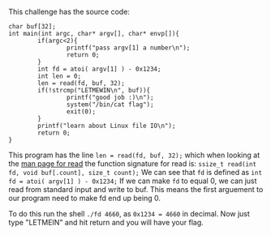 This challenge has the source code:
```
char buf[32];
int main(int argc, char* argv[], char* envp[]){
        if(argc<2){
                printf("pass argv[1] a number\n");
                return 0;
        }
        int fd = atoi( argv[1] ) - 0x1234;
        int len = 0;
        len = read(fd, buf, 32);
        if(!strcmp("LETMEWIN\n", buf)){
                printf("good job :)\n");
                system("/bin/cat flag");
                exit(0);
        }
        printf("learn about Linux file IO\n");
        return 0;
}
```
This program has the line `len = read(fd, buf, 32);` which when looking at the [man page for read](https://www.man7.org/linux/man-pages/man2/read.2.html)
the function signature for read is: `ssize_t read(int fd, void buf[.count], size_t count);` We can see that
`fd` is defined as `int fd = atoi( argv[1] ) - 0x1234;` If we can make `fd` to equal 0, we can just read from
standard input and write to buf. This means the first arguement to our program need to make fd end up being 0.

To do this run the shell `./fd 4660`, as `0x1234 = 4660` in decimal. Now just type "LETMEIN" and hit return and you
will have your flag.